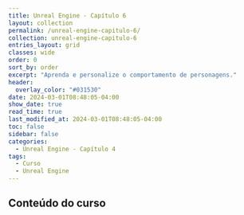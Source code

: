 ```yaml
---
title: Unreal Engine - Capítulo 6
layout: collection
permalink: /unreal-engine-capitulo-6/
collection: unreal-engine-capitulo-6
entries_layout: grid
classes: wide
order: 0
sort_by: order
excerpt: "Aprenda e personalize o comportamento de personagens."
header:
  overlay_color: "#031530"
date: 2024-03-01T08:48:05-04:00
show_date: true
read_time: true
last_modified_at: 2024-03-01T08:48:05-04:00
toc: false
sidebar: false
categories:
  - Unreal Engine - Capítulo 4
tags:
  - Curso
  - Unreal Engine
---
```


## Conteúdo do curso
